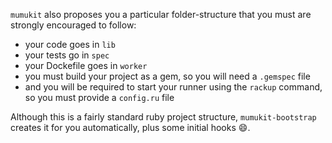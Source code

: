 `mumukit` also proposes you a particular folder-structure that you must are strongly encouraged to follow:

* your code goes in `lib`
* your tests go in `spec`
* your Dockefile goes in `worker`
* you must build your project as a gem, so you will need a `.gemspec` file
* and you will be required to start your runner using the `rackup` command, so you must provide a `config.ru` file

Although this is a fairly standard ruby project structure, `mumukit-bootstrap` creates it for you automatically, plus some initial hooks :smile:.
